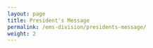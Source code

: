```yaml
---
layout: page
title: President's Message
permalink: /ems-division/presidents-message/
weight: 2
---
```

